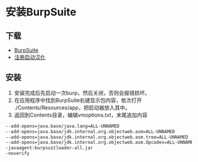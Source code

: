 ﻿# 安装BurpSuite


<!--more-->

## 下载
*   [BurpSuite](https://portswigger.net/burp/releases#professional)
*   [注册启动汉化](https://github.com/Leon406/BurpSuiteCN-Release/releases)

## 安装
1.  安装完成后先启动一次burp，然后关闭，否则会报错损坏。
2.  在应用程序中找到BurpSuite右键显示包内容，依次打开 ./Contents/Resources/app，把启动器放入其中。
3.  返回到Contents目录，编辑vmoptions.txt，末尾追加内容

```txt
--add-opens=java.base/java.lang=ALL-UNNAMED
--add-opens=java.base/jdk.internal.org.objectweb.asm=ALL-UNNAMED
--add-opens=java.base/jdk.internal.org.objectweb.asm.tree=ALL-UNNAMED
--add-opens=java.base/jdk.internal.org.objectweb.asm.Opcodes=ALL-UNNAMED
-javaagent:burpsuitloader-all.jar
-noverify
```

